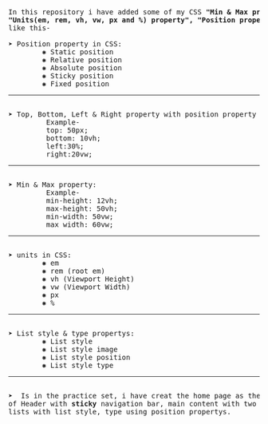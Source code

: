 <pre>
In this repository i have added some of my CSS<b> "Min & Max property", "Height & width property",
"Units(em, rem, vh, vw, px and %) property", "Position property", "Top, Bottom, Left & Right property with position property" and "List style & type propertys"</b> knowledge
like this-

&#10148; Position property in CSS:
        &#x273A; Static position
        &#x273A; Relative position
        &#x273A; Absolute position
        &#x273A; Sticky position
        &#x273A; Fixed position <hr>
&#10148; Top, Bottom, Left & Right property with position property in CSS:
         Example-
         top: 50px;
         bottom: 10vh;
         left:30%;
         right:20vw; <hr>
&#10148; Min & Max property:
         Example-
         min-height: 12vh;
         max-height: 50vh;
         min-width: 50vw;
         max width: 60vw;<hr>
&#10148; units in CSS:
        &#x273A; em
        &#x273A; rem (root em)
        &#x273A; vh (Viewport Height)
        &#x273A; vw (Viewport Width)
        &#x273A; px
        &#x273A; %<hr>
&#10148; List style & type propertys:
        &#x273A; List style      
        &#x273A; List style image      
        &#x273A; List style position      
        &#x273A; List style type <hr>
&#10148;  Is in the practice set, i have creat the home page as the features 
of Header with <b>sticky</b> navigation bar, main content with two divs contain paragraphs & 
lists with list style, type using position propertys.      
</pre>